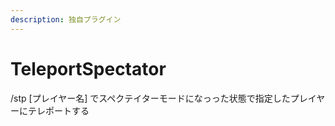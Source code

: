 ```yaml
---
description: 独自プラグイン
---
```


# TeleportSpectator

/stp \[プレイヤー名] でスペクテイターモードになっった状態で指定したプレイヤーにテレポートする
